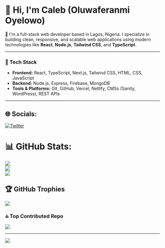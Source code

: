 # 👋 Hi, I'm Caleb (Oluwaferanmi Oyelowo)

🚀 I'm a full-stack web developer based in Lagos, Nigeria. I specialize in building clean, responsive, and scalable web applications using modern technologies like **React**, **Node.js**, **Tailwind CSS**, and **TypeScript**.

---

### 🔧 Tech Stack
- **Frontend:** React, TypeScript, Next.js, Tailwind CSS, HTML, CSS, JavaScript
- **Backend:** Node.js, Express, Firebase, MongoDB
- **Tools & Platforms:** Git, GitHub, Vercel, Netlify, CMSs (Sanity, WordPress), REST APIs

---


## 🌐 Socials:
[![Twitter](https://img.shields.io/badge/Twitter-%231DA1F2.svg?logo=Twitter&logoColor=white)](https://twitter.com/caleb_fo) 

# 📊 GitHub Stats:
![](https://github-readme-stats.vercel.app/api?username=Oluwaferanmi-Dev&theme=radical&hide_border=false&include_all_commits=true&count_private=false)<br/>
![](https://github-readme-streak-stats.herokuapp.com/?user=Oluwaferanmi-Dev&theme=radical&hide_border=false)<br/>
![](https://github-readme-stats.vercel.app/api/top-langs/?username=Oluwaferanmi-Dev&theme=radical&hide_border=false&include_all_commits=true&count_private=false&layout=compact)

## 🏆 GitHub Trophies
![](https://github-profile-trophy.vercel.app/?username=Oluwaferanmi-Dev&theme=radical&no-frame=false&no-bg=false&margin-w=4)

### 🔝 Top Contributed Repo
![](https://github-contributor-stats.vercel.app/api?username=Oluwaferanmi-Dev&limit=5&theme=dark&combine_all_yearly_contributions=true)

---
[![](https://visitcount.itsvg.in/api?id=Oluwaferanmi-Dev&icon=0&color=0)](https://visitcount.itsvg.in)

<!-- Proudly created with GPRM ( https://gprm.itsvg.in ) -->
